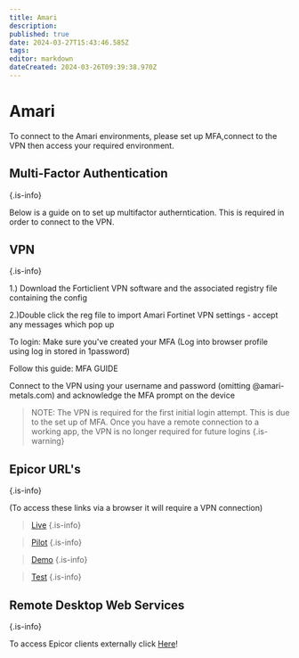 ```yaml
---
title: Amari
description: 
published: true
date: 2024-03-27T15:43:46.585Z
tags: 
editor: markdown
dateCreated: 2024-03-26T09:39:38.970Z
---
```


# Amari

To connect to the Amari environments, please set up MFA,connect to the VPN then access your required environment.

## Multi-Factor Authentication
{.is-info}

Below is a guide on to set up multifactor autherntication. This is required in order to connect to the VPN.



## VPN 
{.is-info}
 
1.) Download the Forticlient VPN software and the associated registry file containing the config

2.)Double click the reg file to import Amari Fortinet VPN settings - accept any messages 
which pop up

To login:
Make sure you've created your MFA
(Log into browser profile using log in stored in 1password) 

Follow this guide: MFA GUIDE

Connect to the VPN using your username and password 
(omitting @amari-metals.com) and 
acknowledge the MFA prompt on the device
 
> NOTE: The VPN is required for the first initial login attempt. This is due to the set up of MFA. Once you have a remote connection to a working app, the VPN is no longer required for future logins
{.is-warning}


## Epicor URL's 
{.is-info}

(To access these links via a browser it will require a VPN connection)

> [Live](https://epiapp.amari-metals.com/abllive/home)
{.is-info}


> [Pilot](https://epiapp.amari-metals.com/ablpilot/home)
{.is-info}


> [Demo](https://epiapp.amari-metals.com/abldemo/home)
{.is-info}


> [Test](https://epiapp.amari-metals.com/abltest/home)
{.is-info}



## Remote Desktop Web Services
{.is-info}

 
To access Epicor clients externally click [Here](https://remotegw.amari-metals.com/RDWeb/Pages/en-US/login.aspx?ReturnUrl=/RDWeb/Pages/en-US/Default.aspx)!
 

